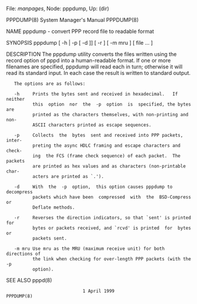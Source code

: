 File: *manpages*,  Node: pppdump,  Up: (dir)

PPPDUMP(8)                  System Manager's Manual                 PPPDUMP(8)



NAME
       pppdump - convert PPP record file to readable format

SYNOPSIS
       pppdump [ -h | -p [ -d ]] [ -r ] [ -m mru ] [ file ...  ]

DESCRIPTION
       The  pppdump utility converts the files written using the record option
       of pppd into a human-readable format.  If one  or  more  filenames  are
       specified,  pppdump  will read each in turn; otherwise it will read its
       standard input.  In each case the result is written to standard output.

       The options are as follows:

       -h     Prints the bytes sent and received in hexadecimal.   If  neither
              this  option  nor  the  -p  option  is  specified, the bytes are
              printed as the characters themselves, with non-printing and non-
              ASCII characters printed as escape sequences.

       -p     Collects  the  bytes  sent and received into PPP packets, inter‐
              preting the async HDLC framing and escape characters and  check‐
              ing  the FCS (frame check sequence) of each packet.  The packets
              are printed as hex values and as characters (non-printable char‐
              acters are printed as `.').

       -d     With  the  -p  option,  this option causes pppdump to decompress
              packets which have been  compressed  with  the  BSD-Compress  or
              Deflate methods.

       -r     Reverses the direction indicators, so that `sent' is printed for
              bytes or packets received, and `rcvd' is printed  for  bytes  or
              packets sent.

       -m mru Use mru as the MRU (maximum receive unit) for both directions of
              the link when checking for over-length PPP packets (with the  -p
              option).

SEE ALSO
       pppd(8)



                                 1 April 1999                       PPPDUMP(8)
